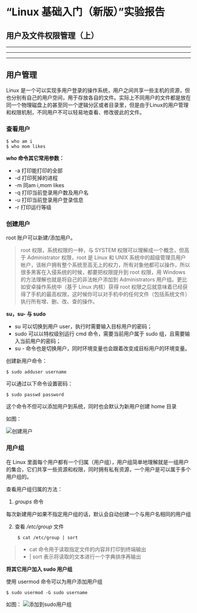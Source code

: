 # “Linux 基础入门（新版）”实验报告
##  用户及文件权限管理（上）
***
***
***
##  用户管理
Linux 是一个可以实现多用户登录的操作系统，用户之间共享一些主机的资源，但也分别有自己的用户空间，用于存放各自的文件。实际上不同用户的文件都是放在同一个物理磁盘上的甚至同一个逻辑分区或者目录里，但是由于Linux的用户管理和权限机制，不同用户不可以轻易地查看、修改彼此的文件。

### 查看用户
    $ who am i
    $ who mom likes
***who* 命令其它常用参数：**
+ -a 打印能打印的全部
+ -d 打印死掉的进程
+ -m 同am i,mom likes
+ -q 打印当前登录用户数及用户名
+ -u 打印当前登录用户登录信息
+ -r 打印运行等级

### 创建用户
root 账户可以新建/添加用户。
>root 权限，系统权限的一种，与 SYSTEM 权限可以理解成一个概念，但高于 Administrator 权限，root 是 Linux 和 UNIX 系统中的超级管理员用户帐户，该帐户拥有整个系统至高无上的权力，所有对象他都可以操作，所以很多黑客在入侵系统的时候，都要把权限提升到 root 权限，用 Windows 的方法理解也就是将自己的非法帐户添加到 Administrators 用户组。更比如安卓操作系统中（基于 Linux 内核）获得 root 权限之后就意味着已经获得了手机的最高权限，这时候你可以对手机中的任何文件（包括系统文件）执行所有增、删、改、查的操作。

**su，su- 与 sudo**

+ su <user> 可以切换到用户 user，执行时需要输入目标用户的密码；
+ sudo <cmd> 可以以特权级别运行 cmd 命令，需要当前用户属于 sudo 组，且需要输入当前用户的密码；
+ su - <user> 命令也是切换用户，同时环境变量也会跟着改变成目标用户的环境变量。
  
创建新用户命令：
 
    $ sudo adduser username

可以通过以下命令设置密码：

    $ sudo passwd password

这个命令不但可以添加用户到系统，同时也会默认为新用户创建 home 目录

如图：

![创建用户](https://dn-simplecloud.shiyanlou.com/courses/uid1080185-20190529-1559144435166)

### 用户组
在 Linux 里面每个用户都有一个归属（用户组），用户组简单地理解就是一组用户的集合，它们共享一些资源和权限，同时拥有私有资源，一个用户是可以属于多个用户组的。

查看用户组归属的方法：

1. *groups* 命令

每次新建用户如果不指定用户组的话，默认会自动创建一个与用户名相同的用户组

2. 查看 */etc/group* 文件
        
        $ cat /etc/group | sort

>+ cat 命令用于读取指定文件的内容并打印到终端输出
>+ | sort 表示将读取的文本进行一个字典排序再输出

**将其它用户加入 sudo 用户组**

使用 usermod 命令可以为用户添加用户组

    $ sudo usermod -G sudo username
如图：
![添加到sudo用户组](https://dn-simplecloud.shiyanlou.com/courses/uid1080185-20190530-1559149113837)
